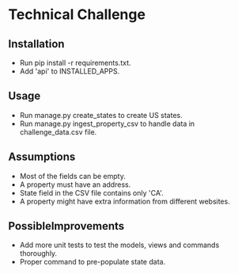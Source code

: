 # Technical Challenge

## Installation

- Run pip install -r requirements.txt.
- Add 'api' to INSTALLED_APPS.

## Usage

- Run manage.py create_states to create US states.
- Run manage.py ingest_property_csv to handle data in challenge_data.csv file.

## Assumptions

- Most of the fields can be empty.
- A property must have an address.
- State field in the CSV file contains only 'CA'.
- A property might have extra information from different websites.

## PossibleImprovements

- Add more unit tests to test the models, views and commands thoroughly.
- Proper command to pre-populate state data.
